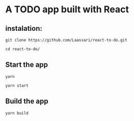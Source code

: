 # A TODO app built with React

## instalation:

`git clone https://github.com/Laassari/react-to-do.git`

`cd react-to-do/`

## Start the app

`yarn`

`yarn start`

## Build the app

`yarn build`
